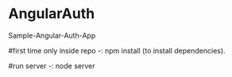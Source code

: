 # AngularAuth
Sample-Angular-Auth-App


#first time only inside repo -:
npm install (to install dependencies).

#run server -:
node server
